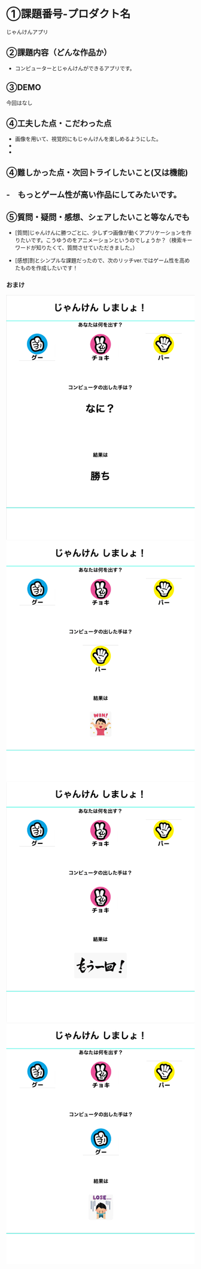 # ①課題番号-プロダクト名
じゃんけんアプリ

## ②課題内容（どんな作品か）
- コンピューターとじゃんけんができるアプリです。

## ③DEMO
今回はなし

## ④工夫した点・こだわった点
- 画像を用いて、視覚的にもじゃんけんを楽しめるようにした。
-
-

## ④難しかった点・次回トライしたいこと(又は機能)
-　もっとゲーム性が高い作品にしてみたいです。
-

## ⑤質問・疑問・感想、シェアしたいこと等なんでも
- [質問]じゃんけんに勝つごとに、少しずつ画像が動くアプリケーションを作りたいです。こうゆうのをアニメーションというのでしょうか？（検索キーワードが知りたくて、質問させていただきました。）

- [感想]割とシンプルな課題だったので、次のリッチver.ではゲーム性を高めたものを作成したいです！


### おまけ
![start](./src/start_janken.png)
![win](./src/win_janken.png)
![aiko](./src/aiko_janken.png)
![lose](./src/lose_janken.png)
